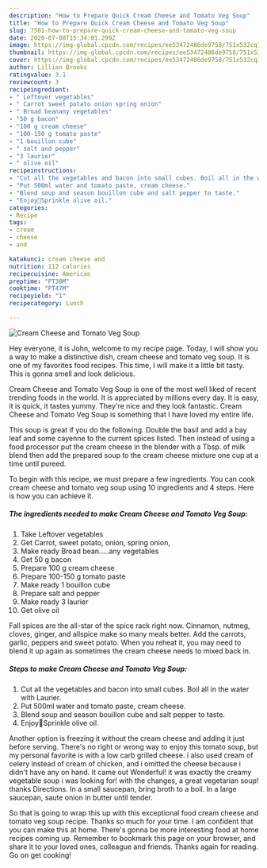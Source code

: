 ```yaml
---
description: "How to Prepare Quick Cream Cheese and Tomato Veg Soup"
title: "How to Prepare Quick Cream Cheese and Tomato Veg Soup"
slug: 7501-how-to-prepare-quick-cream-cheese-and-tomato-veg-soup
date: 2020-07-08T15:34:01.299Z
image: https://img-global.cpcdn.com/recipes/ee53472486de9758/751x532cq70/cream-cheese-and-tomato-veg-soup-recipe-main-photo.jpg
thumbnail: https://img-global.cpcdn.com/recipes/ee53472486de9758/751x532cq70/cream-cheese-and-tomato-veg-soup-recipe-main-photo.jpg
cover: https://img-global.cpcdn.com/recipes/ee53472486de9758/751x532cq70/cream-cheese-and-tomato-veg-soup-recipe-main-photo.jpg
author: Lillian Brooks
ratingvalue: 3.1
reviewcount: 3
recipeingredient:
- " Leftover vegetables"
- " Carrot sweet potato onion spring onion"
- " Broad beanany vegetables"
- "50 g bacon"
- "100 g cream cheese"
- "100-150 g tomato paste"
- "1 bouillon cube"
- " salt and pepper"
- "3 laurier"
- " olive oil"
recipeinstructions:
- "Cut all the vegetables and bacon into small cubes. Boil all in the water with Laurier."
- "Put 500ml water and tomato paste, cream cheese."
- "Blend soup and season bouillon cube and salt pepper to taste."
- "Enjoy🌸Sprinkle olive oil."
categories:
- Recipe
tags:
- cream
- cheese
- and

katakunci: cream cheese and 
nutrition: 112 calories
recipecuisine: American
preptime: "PT38M"
cooktime: "PT47M"
recipeyield: "1"
recipecategory: Lunch

---
```



![Cream Cheese and Tomato Veg Soup](https://img-global.cpcdn.com/recipes/ee53472486de9758/751x532cq70/cream-cheese-and-tomato-veg-soup-recipe-main-photo.jpg)

Hey everyone, it is John, welcome to my recipe page. Today, I will show you a way to make a distinctive dish, cream cheese and tomato veg soup. It is one of my favorites food recipes. This time, I will make it a little bit tasty. This is gonna smell and look delicious.

Cream Cheese and Tomato Veg Soup is one of the most well liked of recent trending foods in the world. It is appreciated by millions every day. It is easy, it is quick, it tastes yummy. They're nice and they look fantastic. Cream Cheese and Tomato Veg Soup is something that I have loved my entire life.

This soup is great if you do the following. Double the basil and add a bay leaf and some cayenne to the current spices listed. Then instead of using a food processor put the cream cheese in the blender with a Tbsp. of milk blend then add the prepared soup to the cream cheese mixture one cup at a time until pureed.


To begin with this recipe, we must prepare a few ingredients. You can cook cream cheese and tomato veg soup using 10 ingredients and 4 steps. Here is how you can achieve it.

<!--inarticleads1-->

##### The ingredients needed to make Cream Cheese and Tomato Veg Soup:

1. Take  Leftover vegetables
1. Get  Carrot, sweet potato, onion, spring onion,
1. Make ready  Broad bean.....any vegetables
1. Get 50 g bacon
1. Prepare 100 g cream cheese
1. Prepare 100-150 g tomato paste
1. Make ready 1 bouillon cube
1. Prepare  salt and pepper
1. Make ready 3 laurier
1. Get  olive oil


Fall spices are the all-star of the spice rack right now. Cinnamon, nutmeg, cloves, ginger, and allspice make so many meals better. Add the carrots, garlic, peppers and sweet potato. When you reheat it, you may need to blend it up again as sometimes the cream cheese needs to mixed back in. 

<!--inarticleads2-->

##### Steps to make Cream Cheese and Tomato Veg Soup:

1. Cut all the vegetables and bacon into small cubes. Boil all in the water with Laurier.
1. Put 500ml water and tomato paste, cream cheese.
1. Blend soup and season bouillon cube and salt pepper to taste.
1. Enjoy🌸Sprinkle olive oil.


Another option is freezing it without the cream cheese and adding it just before serving. There&#39;s no right or wrong way to enjoy this tomato soup, but my personal favorite is with a low carb grilled cheese. i also used cream of celery instead of cream of chicken, and i omitted the cheese because i didn&#39;t have any on hand. It came out Wonderful! it was exactly the creamy vegetable soup i was looking for! with the changes, a great vegetarian soup! thanks Directions. In a small saucepan, bring broth to a boil. In a large saucepan, saute onion in butter until tender. 

So that is going to wrap this up with this exceptional food cream cheese and tomato veg soup recipe. Thanks so much for your time. I am confident that you can make this at home. There's gonna be more interesting food at home recipes coming up. Remember to bookmark this page on your browser, and share it to your loved ones, colleague and friends. Thanks again for reading. Go on get cooking!
